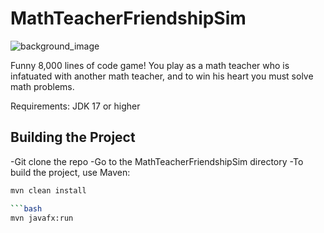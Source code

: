 ﻿# MathTeacherFriendshipSim
 ![background_image](https://github.com/user-attachments/assets/72458ebe-31d5-4042-beec-36c54278dd3a)


Funny 8,000 lines of code game! You play as a math teacher who is infatuated with another math teacher, and to win his heart you must solve math problems.

Requirements: JDK 17 or higher


## Building the Project 
-Git clone the repo
-Go to the MathTeacherFriendshipSim directory
-To build the project, use Maven:
```bash
mvn clean install

```bash
mvn javafx:run


